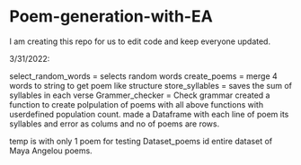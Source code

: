 # Poem-generation-with-EA

I am creating this repo for us to edit code and keep everyone updated.

3/31/2022: 
<!--  Basic functions created -->
 select_random_words = selects random words
 create_poems = merge 4 words to string to get poem like structure
 store_syllables = saves the sum of syllables in each verse
 Grammer_checker = Check grammar
 created a function to create polpulation of poems with all above functions with userdefined population count.
 made a Dataframe with each line of poem its syllables and error as colums and no of poems are rows.
 
<!--  Database created: -->
  temp is with only 1 poem for testing
  Dataset_poems id entire dataset of Maya Angelou poems.
